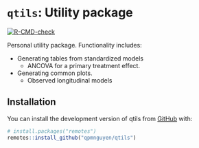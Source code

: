 
# `qtils`: Utility package 


<!-- badges: start -->
[![R-CMD-check](https://github.com/qpmnguyen/qtils/actions/workflows/R-CMD-check.yaml/badge.svg)](https://github.com/qpmnguyen/qtils/actions/workflows/R-CMD-check.yaml)
<!-- badges: end -->

Personal utility package. Functionality includes: 

* Generating tables from standardized models  
    * ANCOVA for a primary treatment effect.    
* Generating common plots. 
    * Observed longitudinal models 

## Installation

You can install the development version of qtils from [GitHub](https://github.com/) with:

``` r
# install.packages("remotes")
remotes::install_github("qpmnguyen/qtils")
```

